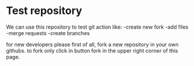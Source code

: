 # Test repository

We can use this repository to test git action like:
-create new fork
-add files
-merge requests
-create branches


for new developers please first of all, fork a new repository in your own githubs.
to fork only click in button fork in the upper right corner of this page.
